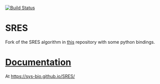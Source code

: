 [![Build Status](https://dev.azure.com/TheSRESProject/SRES/_apis/build/status/sys-bio.SRES?branchName=master)](https://dev.azure.com/TheSRESProject/SRES/_build/latest?definitionId=2&branchName=master)
# SRES 
Fork of the SRES algorithm in [this](https://gitlab.com/Moonfit/Balthyse/-/tree/master/Moonfit) repository with some python bindings. 

# [Documentation](https://sys-bio.github.io/SRES/)
At https://sys-bio.github.io/SRES/ 

